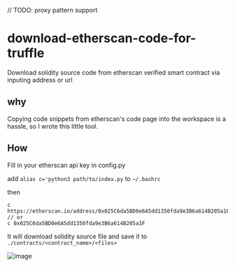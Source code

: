 // TODO: proxy pattern support 

# download-etherscan-code-for-truffle
Download solidity source code from etherscan verified smart contract via inputing address or url

## why

Copying code snippets from etherscan's code page into the workspace is a hassle, so I wrote this little tool.

## How

Fill in your etherscan api key in config.py

add `alias c='python3 path/to/index.py` to `~/.bashrc`

then

```shell
c https://etherscan.io/address/0x025C6da5BD0e6A5dd1350fda9e3B6a614B205a1F
// or
c 0x025C6da5BD0e6A5dd1350fda9e3B6a614B205a1F
```

It will download solidity source file and save it to `./contracts/<contract_name>/<files>`

![image](https://user-images.githubusercontent.com/55265626/160598199-c6df08ac-cfb3-426e-8b9c-b66e1bd47fd0.png)

